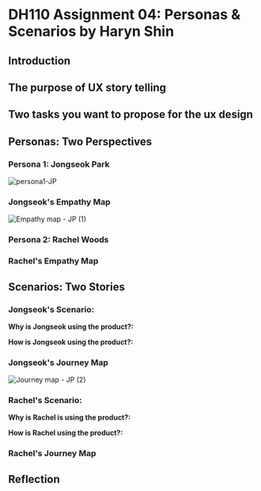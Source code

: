 # DH110 Assignment 04: Personas & Scenarios by Haryn Shin
## Introduction
**The purpose of UX story telling**
- 
**Two tasks you want to propose for the ux design**
- 

## Personas: Two Perspectives
### Persona 1: Jongseok Park
![persona1-JP](https://user-images.githubusercontent.com/116034969/235377986-1cea7f4f-6b61-4b16-8c8d-be2795de657e.png)
### Jongseok's Empathy Map
![Empathy map - JP (1)](https://user-images.githubusercontent.com/116034969/235377993-d8b750c4-8c7a-4944-94f5-e9706de77963.png)

### Persona 2: Rachel Woods

### Rachel's Empathy Map

## Scenarios: Two Stories
### Jongseok's Scenario:
**Why is Jongseok using the product?:**

**How is Jongseok using the product?:**

### Jongseok's Journey Map
![Journey map - JP (2)](https://user-images.githubusercontent.com/116034969/235378064-9c00d70d-82e0-43ff-b341-a3a97be177ca.png)


### Rachel's Scenario:
**Why is Rachel is using the product?:**

**How is Rachel using the product?:**

### Rachel's Journey Map

## Reflection

